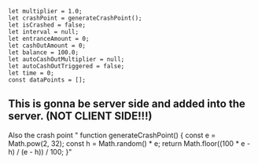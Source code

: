     let multiplier = 1.0;
    let crashPoint = generateCrashPoint();
    let isCrashed = false;
    let interval = null;
    let entranceAmount = 0;
    let cashOutAmount = 0;
    let balance = 100.0;
    let autoCashOutMultiplier = null;
    let autoCashOutTriggered = false;
    let time = 0;
    const dataPoints = [];
## This is gonna be server side and added into the server. (NOT CLIENT SIDE!!!)

Also the crash point
"    function generateCrashPoint() {
        const e = Math.pow(2, 32);
        const h = Math.random() * e;
        return Math.floor((100 * e - h) / (e - h)) / 100;
    }"
    